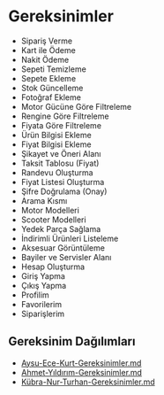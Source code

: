 # Gereksinimler

- Sipariş Verme
- Kart ile Ödeme
- Nakit Ödeme
- Sepeti Temizleme
- Sepete Ekleme
- Stok Güncelleme
- Fotoğraf Ekleme
- Motor Gücüne Göre Filtreleme
- Rengine Göre Filtreleme
- Fiyata Göre Filtreleme
- Ürün Bilgisi Ekleme
- Fiyat Bilgisi Ekleme
- Şikayet ve Öneri Alanı
- Taksit Tablosu (Fiyat)
- Randevu Oluşturma
- Fiyat Listesi Oluşturma
- Şifre Doğrulama (Onay)
- Arama Kısmı
- Motor Modelleri
- Scooter Modelleri
- Yedek Parça Sağlama
- İndirimli Ürünleri Listeleme
- Aksesuar Görüntüleme
- Bayiler ve Servisler Alanı
- Hesap Oluşturma
- Giriş Yapma
- Çıkış Yapma
- Profilim
- Favorilerim
- Siparişlerim

## Gereksinim Dağılımları

- [Aysu-Ece-Kurt-Gereksinimler.md](Aysu-Ece-Kurt-Gereksinimler.md)
- [Ahmet-Yıldırım-Gereksinimler.md](Ahmet-Yıldırım-Gereksinimler.md)
- [Kübra-Nur-Turhan-Gereksinimler.md](Kübra-Nur-Turhan-Gereksinimler.md)
